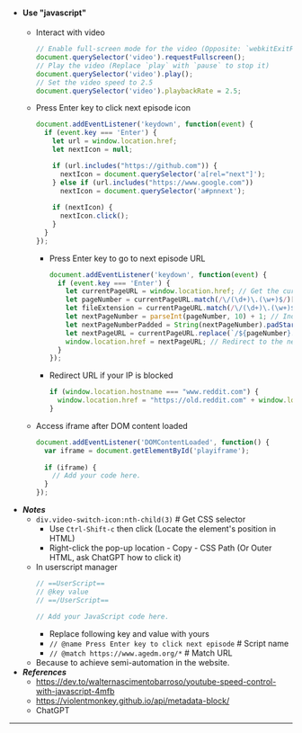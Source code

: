 - #### Use "javascript"
    - Interact with video
      ```javascript
      // Enable full-screen mode for the video (Opposite: `webkitExitFullscreen`)
      document.querySelector('video').requestFullscreen();
      // Play the video (Replace `play` with `pause` to stop it)
      document.querySelector('video').play();
      // Set the video speed to 2.5
      document.querySelector('video').playbackRate = 2.5;
      ```
    - Press Enter key to click next episode icon
      ```javascript
      document.addEventListener('keydown', function(event) {
        if (event.key === 'Enter') {
          let url = window.location.href;
          let nextIcon = null;

          if (url.includes("https://github.com")) {
            nextIcon = document.querySelector('a[rel="next"]');
          } else if (url.includes("https://www.google.com"))
            nextIcon = document.querySelector('a#pnnext');
          
          if (nextIcon) {
            nextIcon.click();
          }
        }
      });
      ```
        - Press Enter key to go to next episode URL
          ```javascript
          document.addEventListener('keydown', function(event) {
            if (event.key === 'Enter') {
              let currentPageURL = window.location.href; // Get the current page URL
              let pageNumber = currentPageURL.match(/\/(\d+)\.(\w+)$/)[1]; // Extract the page number from the URL
              let fileExtension = currentPageURL.match(/\/(\d+)\.(\w+)$/)[2]; // Extract the file extension from the URL
              let nextPageNumber = parseInt(pageNumber, 10) + 1; // Increment the page number
              let nextPageNumberPadded = String(nextPageNumber).padStart(pageNumber.length, '0'); // Zero-pad the next page number
              let nextPageURL = currentPageURL.replace(`/${pageNumber}.${fileExtension}`, `/${nextPageNumberPadded}.${fileExtension}`); // Construct the next URL
              window.location.href = nextPageURL; // Redirect to the next URL
            }
          });
          ```
        - Redirect URL if your IP is blocked
          ```javascript
          if (window.location.hostname === "www.reddit.com") {
            window.location.href = "https://old.reddit.com" + window.location.pathname + window.location.search;
          }
          ```
    - Access iframe after DOM content loaded
      ```javascript
      document.addEventListener('DOMContentLoaded', function() {
        var iframe = document.getElementById('playiframe');
    
        if (iframe) {
          // Add your code here.
        }
      });
      ```
- ***Notes***
    - `div.video-switch-icon:nth-child(3)` # Get CSS selector
        - Use `Ctrl-Shift-c` then click (Locate the element's position in HTML)
        - Right-click the pop-up location - Copy - CSS Path (Or Outer HTML, ask ChatGPT how to click it)
    - In userscript manager
      ```javascript
      // ==UserScript==
      // @key value
      // ==/UserScript==
      
      // Add your JavaScript code here.
      ```
        - Replace following key and value with yours
        - `// @name Press Enter key to click next episode` # Script name
        - `// @match https://www.agedm.org/*` # Match URL
    - Because to achieve semi-automation in the website.
- ***References***
    - https://dev.to/walternascimentobarroso/youtube-speed-control-with-javascript-4mfb
    - https://violentmonkey.github.io/api/metadata-block/
    - ChatGPT
- ---
